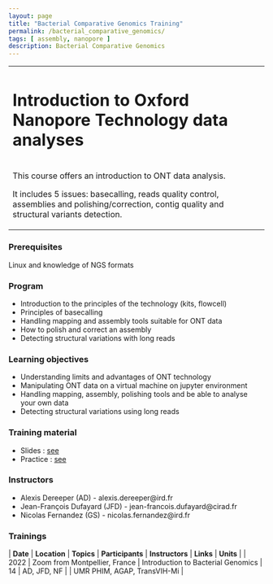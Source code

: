 ```yaml
---
layout: page
title: "Bacterial Comparative Genomics Training"
permalink: /bacterial_comparative_genomics/
tags: [ assembly, nanopore ]
description: Bacterial Comparative Genomics
---
```

<table class="table-contact">
<tr>

</td>
<td>
<h1> Introduction to Oxford Nanopore Technology data analyses</h1><br />
This course offers an introduction to ONT data analysis. 

It includes 5 issues: basecalling, reads quality control, assemblies and polishing/correction, contig quality and structural variants detection.
</td>
</tr>
</table>

### Prerequisites
Linux and knowledge of NGS formats 
<div id="colonne1">
<h3>Program</h3>
<ul>
<li>Introduction to the principles of the technology (kits, flowcell)</li>
<li>Principles of basecalling</li>
<li>Handling mapping and assembly tools suitable for ONT data</li>
<li>How to polish and correct an assembly</li>
<li>Detecting structural variations with long reads</li>
</ul>
</div>


<div id="colonne2">
<h3>Learning objectives</h3>
<ul>
<li>Understanding limits and advantages of ONT technology</li>
<li>Manipulating ONT data on a virtual machine on jupyter environment</li>
<li>Handling mapping, assembly, polishing tools and be able to analyse your own data</li> 
<li>Detecting structural variations using long reads</li>
</ul>
</div>


<div id="colonne3">
<h3>Training material</h3>
<ul>
<li>Slides : <a target="_blank" href="{{ site.url }}/files/ont_2021.pdf">see</a></li>
<li>Practice : <a target="_blank" href="https://github.com/SouthGreenPlatform/training_ONT_teaching/tree/2021">see</a> </li>
</ul>
</div>

<div id="nextInline" class="clearfix">
<h3>Instructors</h3>
<ul>
    <li>Alexis Dereeper (AD) - alexis.dereeper@ird.fr</li>
    <li>Jean-François Dufayard (JFD) - jean-francois.dufayard@cirad.fr </li>
    <li>Nicolas Fernandez (GS) - nicolas.fernandez@ird.fr </li>
</ul>
</div>

### Trainings
 
| **Date** | **Location** | **Topics** | **Participants** | **Instructors** | **Links** | **Units** |
| 2022 | Zoom from Montpellier, France |  Introduction to Bacterial Genomics | 14 | AD, JFD, NF | | UMR PHIM, AGAP, TransVIH-Mi  |
